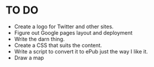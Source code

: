TO DO
====

- Create a logo for Twitter and other sites. 
- Figure out Google pages layout and deployment
- Write the darn thing.
- Create a CSS that suits the content.
- Write a script to convert it to ePub just the way I like it.
- Draw a map